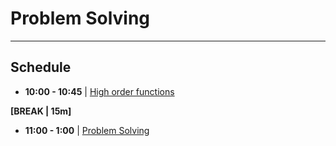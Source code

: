 # Problem Solving


---
## Schedule

- **10:00 - 10:45** | [High order functions](./higherOrderFunctions.md)

**[BREAK | 15m]**

- **11:00 - 1:00** | [Problem Solving](./problem-solving.md)
